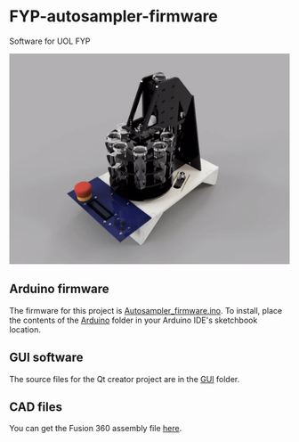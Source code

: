 # FYP-autosampler-firmware
 Software for UOL FYP

![](./Resources/turntable.gif) 


## Arduino firmware
The firmware for this project is [Autosampler_firmware.ino](Arduino/Autosampler_firmware/Autosampler_firmware.ino).
To install, place the contents of the [Arduino](Arduino) folder in your Arduino IDE's sketchbook location.

## GUI software
The source files for the Qt creator project are in the [GUI](GUI) folder.

## CAD files
You can get the Fusion 360 assembly file [here](https://a360.co/32DXsge).